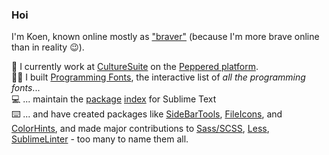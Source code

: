 ### Hoi

I'm Koen, known online mostly as ["braver"](https://www.vertalen.nu/vertaal?vertaal=koen&van=nl&naar=en) (because I'm more brave online than in reality 😉).

🏢 I currently work at [CultureSuite](https://www.culturesuite.co) on the [Peppered platform](https://www.peppered.com).  
👨‍💻 I built [Programming Fonts](https://www.programmingfonts.org), the interactive list of _all the programming fonts_...  
💻 ... maintain the [package](https://github.com/wbond/package_control_channel) [index](https://packagecontrol.io) for Sublime Text  
⌨️ ... and have created packages like [SideBarTools](https://packagecontrol.io/packages/SideBarTools), [FileIcons](https://packagecontrol.io/packages/FileIcons), and [ColorHints](https://packagecontrol.io/packages/ColorHints), and made major contributions to [Sass/SCSS](https://packagecontrol.io/packages/Sass), [Less](https://packagecontrol.io/packages/Less), [SublimeLinter](https://packagecontrol.io/packages/SublimeLinter) - too many to name them all.
